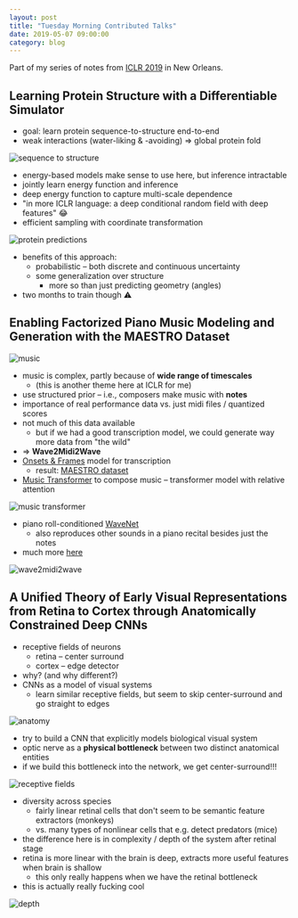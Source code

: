 ```yaml
---
layout: post
title: "Tuesday Morning Contributed Talks"
date: 2019-05-07 09:00:00
category: blog
---
```


Part of my series of notes from [ICLR 2019](https://iclr.cc/Conferences/2019) in New Orleans.

## Learning Protein Structure with a Differentiable Simulator
* goal: learn protein sequence-to-structure end-to-end
* weak interactions (water-liking & -avoiding) => global protein fold

![sequence to structure](/assets/images/2019-iclr/seq-struc.jpg "sequence to structure")

* energy-based models make sense to use here, but inference intractable
* jointly learn energy function and inference
* deep energy function to capture multi-scale dependence
* "in more ICLR language: a deep conditional random field with deep features" :joy:
* efficient sampling with coordinate transformation

![protein predictions](/assets/images/2019-iclr/protein-preds.jpg "protein predictions")

* benefits of this approach:
    * probabilistic – both discrete and continuous uncertainty
    * some generalization over structure
        * more so than just predicting geometry (angles)
* two months to train though :warning:

## Enabling Factorized Piano Music Modeling and Generation with the MAESTRO Dataset

![music](/assets/images/2019-iclr/music.jpg "music")

* music is complex, partly because of **wide range of timescales**
    * (this is another theme here at ICLR for me)
* use structured prior – i.e., composers make music with **notes**
* importance of real performance data vs. just midi files / quantized scores
* not much of this data available
    * but if we had a good transcription model, we could generate way more data from "the wild"
* => **Wave2Midi2Wave**
* [Onsets & Frames](https://magenta.tensorflow.org/onsets-frames) model for transcription
    * result: [MAESTRO dataset](https://g.co/magenta/maestro-dataset)
* [Music Transformer](https://magenta.tensorflow.org/music-transformer) to compose music – transformer model with relative attention

![music transformer](/assets/images/2019-iclr/music-trans.jpg "music transformer")

* piano roll-conditioned [WaveNet](https://deepmind.com/blog/wavenet-generative-model-raw-audio/)
    * also reproduces other sounds in a piano recital besides just the notes
* much more [here](https://magenta.tensorflow.org/maestro-wave2midi2wave)

![wave2midi2wave](/assets/images/2019-iclr/wave2midi2wave.jpg "wave2midi2wave")

## A Unified Theory of Early Visual Representations from Retina to Cortex through Anatomically Constrained Deep CNNs
* receptive fields of neurons
    * retina – center surround
    * cortex – edge detector
* why? (and why different?)
* CNNs as a model of visual systems
    * learn similar receptive fields, but seem to skip center-surround and go straight to edges

![anatomy](/assets/images/2019-iclr/anatomy.jpg "anatomy")

* try to build a CNN that explicitly models biological visual system
* optic nerve as a **physical bottleneck** between two distinct anatomical entities
* if we build this bottleneck into the network, we get center-surround!!!

![receptive fields](/assets/images/2019-iclr/receptive-fields.jpg "receptive fields")

* diversity across species
    * fairly linear retinal cells that don't seem to be semantic feature extractors (monkeys)
    * vs. many types of nonlinear cells that e.g. detect predators (mice)
* the difference here is in complexity / depth of the system after retinal stage
* retina is more linear with the brain is deep, extracts more useful features when brain is shallow
    * this only really happens when we have the retinal bottleneck
* this is actually really fucking cool

![depth](/assets/images/2019-iclr/depth.jpg "depth")
